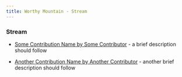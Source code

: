 ```yaml
---
title: Worthy Mountain - Stream
---
```


<div class="text-center">
  <h3>Stream</h3>
</div>

- [Some Contribution Name by Some Contributor]() - a brief description should follow  

- [Another Contribution Name by Another Contributor]() - another brief description should follow  

